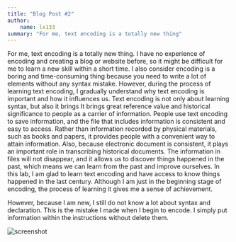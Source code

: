 ```yaml
---
title: "Blog Post #2"
author: 
    name: lx133
summary: "For me, text encoding is a totally new thing" 
---
```


For me, text encoding is a totally new thing. I have no experience of encoding and creating a blog or website before, so it might be difficult for me to learn a new skill within a short time. I also consider encoding is a boring and time-consuming thing because you need to write a lot of elements without any syntax mistake. However, during the process of learning text encoding, I gradually understand why text encoding is important and how it influences us. Text encoding is not only about learning syntax, but also it brings It brings great reference value and historical significance to people as a carrier of information. People use text encoding to save information, and the file that includes information is consistent and easy to access. Rather than information recorded by physical materials, such as books and papers, it provides people with a convenient way to attain information. Also, because electronic document is consistent, it plays an important role in transcribing historical documents. The information in files will not disappear, and it allows us to discover things happened in the past, which means we can learn from the past and improve ourselves. In this lab, I am glad to learn text encoding and have access to know things happened in the last century. Although I am just in the beginning stage of encoding, the process of learning it gives me a sense of achievement.

However, because I am new, I still do not know a lot about syntax and declaration. This is the mistake I made when I begin to encode. I simply put information within the instructions without delete them.

![screenshot](../../../../../humdata22/img/lx133-b2-fig1.png)
